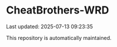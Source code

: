 # CheatBrothers-WRD

Last updated: 2025-07-13 09:23:35

This repository is automatically maintained.
